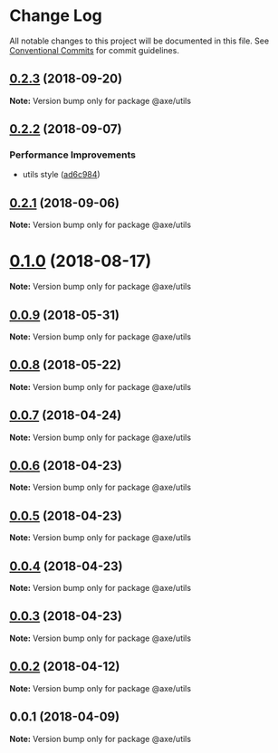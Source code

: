 # Change Log

All notable changes to this project will be documented in this file.
See [Conventional Commits](https://conventionalcommits.org) for commit guidelines.

<a name="0.2.3"></a>
## [0.2.3](https://github.com/ansenhuang/axe/compare/@axe/utils@0.2.2...@axe/utils@0.2.3) (2018-09-20)




**Note:** Version bump only for package @axe/utils

<a name="0.2.2"></a>
## [0.2.2](https://github.com/ansenhuang/axe/compare/@axe/utils@0.2.1...@axe/utils@0.2.2) (2018-09-07)


### Performance Improvements

* utils style ([ad6c984](https://github.com/ansenhuang/axe/commit/ad6c984))




<a name="0.2.1"></a>
## [0.2.1](https://github.com/ansenhuang/axe/compare/@axe/utils@0.1.0...@axe/utils@0.2.1) (2018-09-06)




**Note:** Version bump only for package @axe/utils

<a name="0.1.0"></a>
# [0.1.0](https://github.com/ansenhuang/axe/compare/@axe/utils@0.0.9...@axe/utils@0.1.0) (2018-08-17)




**Note:** Version bump only for package @axe/utils

<a name="0.0.9"></a>
## [0.0.9](https://github.com/ansenhuang/axe/compare/@axe/utils@0.0.8...@axe/utils@0.0.9) (2018-05-31)




**Note:** Version bump only for package @axe/utils

<a name="0.0.8"></a>
## [0.0.8](https://github.com/ansenhuang/axe/compare/@axe/utils@0.0.7...@axe/utils@0.0.8) (2018-05-22)




**Note:** Version bump only for package @axe/utils

<a name="0.0.7"></a>
## [0.0.7](https://github.com/ansenhuang/axe/compare/@axe/utils@0.0.6...@axe/utils@0.0.7) (2018-04-24)




**Note:** Version bump only for package @axe/utils

<a name="0.0.6"></a>
## [0.0.6](https://github.com/ansenhuang/axe/compare/@axe/utils@0.0.4...@axe/utils@0.0.6) (2018-04-23)




**Note:** Version bump only for package @axe/utils

<a name="0.0.5"></a>
## [0.0.5](https://github.com/ansenhuang/axe/compare/@axe/utils@0.0.4...@axe/utils@0.0.5) (2018-04-23)




**Note:** Version bump only for package @axe/utils

<a name="0.0.4"></a>
## [0.0.4](https://github.com/ansenhuang/axe/compare/@axe/utils@0.0.2...@axe/utils@0.0.4) (2018-04-23)




**Note:** Version bump only for package @axe/utils

<a name="0.0.3"></a>
## [0.0.3](https://github.com/ansenhuang/axe/compare/@axe/utils@0.0.2...@axe/utils@0.0.3) (2018-04-23)




**Note:** Version bump only for package @axe/utils

<a name="0.0.2"></a>
## [0.0.2](https://github.com/ansenhuang/axe/compare/@axe/utils@0.0.1...@axe/utils@0.0.2) (2018-04-12)




**Note:** Version bump only for package @axe/utils

<a name="0.0.1"></a>
## 0.0.1 (2018-04-09)




**Note:** Version bump only for package @axe/utils
